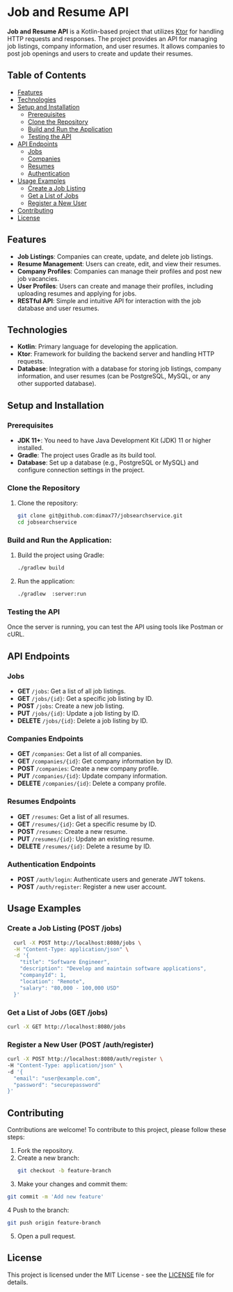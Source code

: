 # Job and Resume API

**Job and Resume API** is a Kotlin-based project that utilizes [Ktor](https://ktor.io) for handling HTTP requests and responses. The project provides an API for managing job listings, company information, and user resumes. It allows companies to post job openings and users to create and update their resumes.

## Table of Contents

- [Features](#features)
- [Technologies](#technologies)
- [Setup and Installation](#setup-and-installation)
  - [Prerequisites](#prerequisites)
  - [Clone the Repository](#clone-the-repository)
  - [Build and Run the Application](#build-and-run-the-application)
  - [Testing the API](#testing-the-api)
- [API Endpoints](#api-endpoints)
  - [Jobs](#jobs)
  - [Companies](#companies)
  - [Resumes](#resumes)
  - [Authentication](#authentication)
- [Usage Examples](#usage-examples)
  - [Create a Job Listing](#create-a-job-listing-post-jobs)
  - [Get a List of Jobs](#get-a-list-of-jobs-get-jobs)
  - [Register a New User](#register-a-new-user-post-authregister)
- [Contributing](#contributing)
- [License](#license)

## Features

- **Job Listings**: Companies can create, update, and delete job listings.
- **Resume Management**: Users can create, edit, and view their resumes.
- **Company Profiles**: Companies can manage their profiles and post new job vacancies.
- **User Profiles**: Users can create and manage their profiles, including uploading resumes and applying for jobs.
- **RESTful API**: Simple and intuitive API for interaction with the job database and user resumes.

## Technologies

- **Kotlin**: Primary language for developing the application.
- **Ktor**: Framework for building the backend server and handling HTTP requests.
- **Database**: Integration with a database for storing job listings, company information, and user resumes (can be PostgreSQL, MySQL, or any other supported database).


## Setup and Installation

### Prerequisites

- **JDK 11+**: You need to have Java Development Kit (JDK) 11 or higher installed.
- **Gradle**: The project uses Gradle as its build tool.
- **Database**: Set up a database (e.g., PostgreSQL or MySQL) and configure connection settings in the project.

### Clone the Repository

1. Clone the repository:

   ```bash
   git clone git@github.com:dimax77/jobsearchservice.git
   cd jobsearchservice

### Build and Run the Application:

1. Build the project using Gradle:
   
   ```bash
   ./gradlew build

2. Run the application:

   ``` bash
   ./gradlew  :server:run

### Testing the API

Once the server is running, you can test the API using tools like Postman or cURL.

## API Endpoints

### Jobs

- **GET** `/jobs`: Get a list of all job listings.
- **GET** `/jobs/{id}`: Get a specific job listing by ID.
- **POST** `/jobs`: Create a new job listing.
- **PUT** `/jobs/{id}`: Update a job listing by ID.
- **DELETE** `/jobs/{id}`: Delete a job listing by ID.

### Companies Endpoints

- **GET** `/companies`: Get a list of all companies.
- **GET** `/companies/{id}`: Get company information by ID.
- **POST** `/companies`: Create a new company profile.
- **PUT** `/companies/{id}`: Update company information.
- **DELETE** `/companies/{id}`: Delete a company profile.

### Resumes Endpoints

- **GET** `/resumes`: Get a list of all resumes.
- **GET** `/resumes/{id}`: Get a specific resume by ID.
- **POST** `/resumes`: Create a new resume.
- **PUT** `/resumes/{id}`: Update an existing resume.
- **DELETE** `/resumes/{id}`: Delete a resume by ID.

### Authentication Endpoints

- **POST** `/auth/login`: Authenticate users and generate JWT tokens.
- **POST** `/auth/register`: Register a new user account.

## Usage Examples

### Create a Job Listing (POST /jobs)

```bash
  curl -X POST http://localhost:8080/jobs \
  -H "Content-Type: application/json" \
  -d '{
    "title": "Software Engineer",
    "description": "Develop and maintain software applications",
    "companyId": 1,
    "location": "Remote",
    "salary": "80,000 - 100,000 USD"
  }'

```
### Get a List of Jobs (GET /jobs)

```bash
curl -X GET http://localhost:8080/jobs

```
### Register a New User (POST /auth/register)

```bash
curl -X POST http://localhost:8080/auth/register \
-H "Content-Type: application/json" \
-d '{
  "email": "user@example.com",
  "password": "securepassword"
}'
```

## Contributing

Contributions are welcome! To contribute to this project, please follow these steps:

1. Fork the repository.
2. Create a new branch:
   ```bash
   git checkout -b feature-branch
3. Make your changes and commit them:
  ```bash
  git commit -m 'Add new feature'
```
4 Push to the branch:
  ```bash
  git push origin feature-branch
```
5. Open a pull request.

## License
This project is licensed under the MIT License - see the [LICENSE](LICENSE) file for details.
